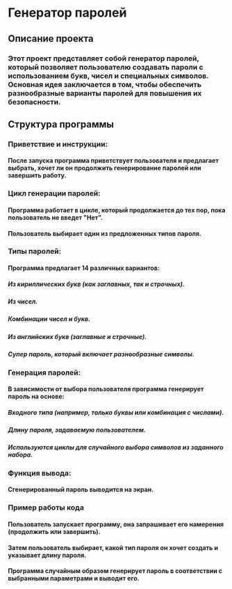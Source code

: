 # Генератор паролей
## Описание проекта
### Этот проект представляет собой генератор паролей, который позволяет пользователю создавать пароли с использованием букв, чисел и специальных символов. Основная идея заключается в том, чтобы обеспечить разнообразные варианты паролей для повышения их безопасности.

## Структура программы
### Приветствие и инструкции:

#### После запуска программа приветствует пользователя и предлагает выбрать, хочет ли он продолжить генерирование паролей или завершить работу.
### Цикл генерации паролей:

#### Программа работает в цикле, который продолжается до тех пор, пока пользователь не введет "Нет".
#### Пользователь выбирает один из предложенных типов пароля.
### Типы паролей:

#### Программа предлагает 14 различных вариантов:
##### Из кириллических букв (как заглавных, так и строчных).
##### Из чисел.
##### Комбинации чисел и букв.
##### Из английских букв (заглавные и строчные).
##### Супер пароль, который включает разнообразные символы.
### Генерация паролей:

#### В зависимости от выбора пользователя программа генерирует пароль на основе:
##### Входного типа (например, только буквы или комбинация с числами).
##### Длину пароля, задаваемую пользователем.
##### Используются циклы для случайного выбора символов из заданного набора.
### Функция вывода:

#### Сгенерированный пароль выводится на экран.
### Пример работы кода
#### Пользователь запускает программу, она запрашивает его намерения (продолжить или завершить).
#### Затем пользователь выбирает, какой тип пароля он хочет создать и указывает длину пароля.
#### Программа случайным образом генерирует пароль в соответствии с выбранными параметрами и выводит его.